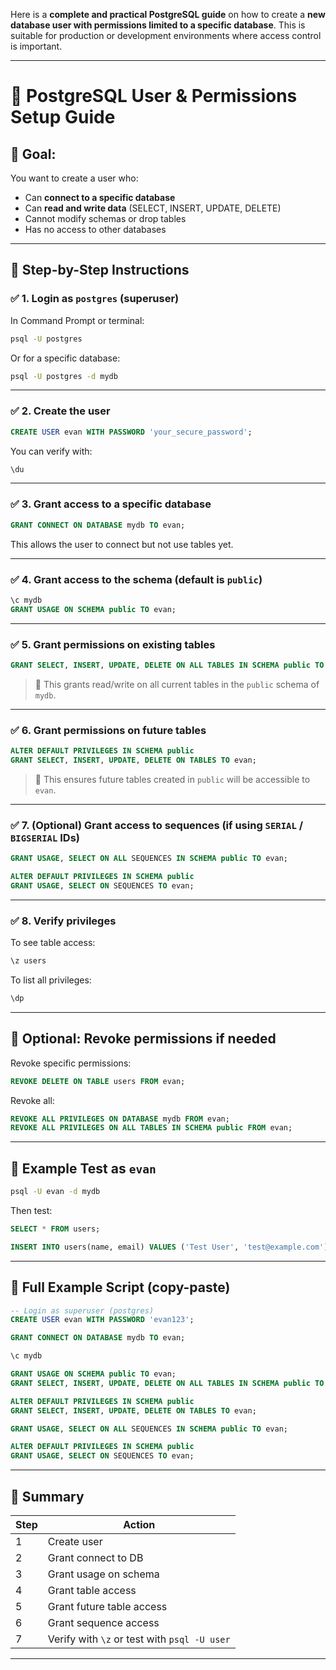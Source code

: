 Here is a **complete and practical PostgreSQL guide** on how to create a **new database user with permissions limited to a specific database**. This is suitable for production or development environments where access control is important.

---

# 📘 PostgreSQL User & Permissions Setup Guide

## 🎯 Goal:

You want to create a user who:

* Can **connect to a specific database**
* Can **read and write data** (SELECT, INSERT, UPDATE, DELETE)
* Cannot modify schemas or drop tables
* Has no access to other databases

---

## 🧱 Step-by-Step Instructions

### ✅ 1. Login as `postgres` (superuser)

In Command Prompt or terminal:

```bash
psql -U postgres
```

Or for a specific database:

```bash
psql -U postgres -d mydb
```

---

### ✅ 2. Create the user

```sql
CREATE USER evan WITH PASSWORD 'your_secure_password';
```

You can verify with:

```sql
\du
```

---

### ✅ 3. Grant access to a specific database

```sql
GRANT CONNECT ON DATABASE mydb TO evan;
```

This allows the user to connect but not use tables yet.

---

### ✅ 4. Grant access to the schema (default is `public`)

```sql
\c mydb
GRANT USAGE ON SCHEMA public TO evan;
```

---

### ✅ 5. Grant permissions on existing tables

```sql
GRANT SELECT, INSERT, UPDATE, DELETE ON ALL TABLES IN SCHEMA public TO evan;
```

> 📝 This grants read/write on all current tables in the `public` schema of `mydb`.

---

### ✅ 6. Grant permissions on future tables

```sql
ALTER DEFAULT PRIVILEGES IN SCHEMA public
GRANT SELECT, INSERT, UPDATE, DELETE ON TABLES TO evan;
```

> 🧠 This ensures future tables created in `public` will be accessible to `evan`.

---

### ✅ 7. (Optional) Grant access to sequences (if using `SERIAL` / `BIGSERIAL` IDs)

```sql
GRANT USAGE, SELECT ON ALL SEQUENCES IN SCHEMA public TO evan;

ALTER DEFAULT PRIVILEGES IN SCHEMA public
GRANT USAGE, SELECT ON SEQUENCES TO evan;
```

---

### ✅ 8. Verify privileges

To see table access:

```sql
\z users
```

To list all privileges:

```sql
\dp
```

---

## 🛑 Optional: Revoke permissions if needed

Revoke specific permissions:

```sql
REVOKE DELETE ON TABLE users FROM evan;
```

Revoke all:

```sql
REVOKE ALL PRIVILEGES ON DATABASE mydb FROM evan;
REVOKE ALL PRIVILEGES ON ALL TABLES IN SCHEMA public FROM evan;
```

---

## 🧪 Example Test as `evan`

```bash
psql -U evan -d mydb
```

Then test:

```sql
SELECT * FROM users;

INSERT INTO users(name, email) VALUES ('Test User', 'test@example.com');
```

---

## 🧾 Full Example Script (copy-paste)

```sql
-- Login as superuser (postgres)
CREATE USER evan WITH PASSWORD 'evan123';

GRANT CONNECT ON DATABASE mydb TO evan;

\c mydb

GRANT USAGE ON SCHEMA public TO evan;
GRANT SELECT, INSERT, UPDATE, DELETE ON ALL TABLES IN SCHEMA public TO evan;

ALTER DEFAULT PRIVILEGES IN SCHEMA public
GRANT SELECT, INSERT, UPDATE, DELETE ON TABLES TO evan;

GRANT USAGE, SELECT ON ALL SEQUENCES IN SCHEMA public TO evan;

ALTER DEFAULT PRIVILEGES IN SCHEMA public
GRANT USAGE, SELECT ON SEQUENCES TO evan;
```

---

## 🧠 Summary

| Step | Action                                       |
| ---- | -------------------------------------------- |
| 1    | Create user                                  |
| 2    | Grant connect to DB                          |
| 3    | Grant usage on schema                        |
| 4    | Grant table access                           |
| 5    | Grant future table access                    |
| 6    | Grant sequence access                        |
| 7    | Verify with `\z` or test with `psql -U user` |

---

